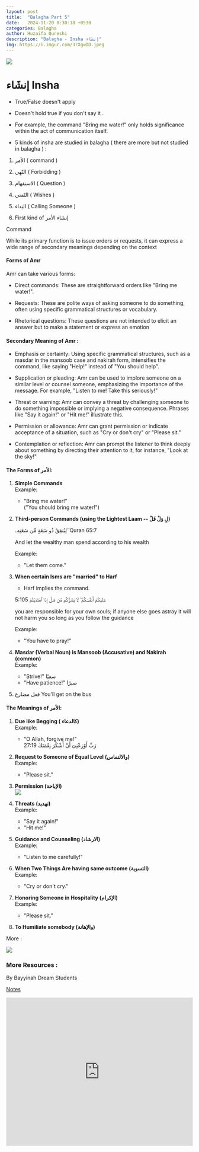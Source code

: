 ```yaml
---
layout: post
title:  "Balagha Part 5"
date:   2024-11-20 8:30:18 +0530
categories: Balagha
author: Huzaifa Qureshi
description: "Balagha - Insha إنشَاء"
img: https://i.imgur.com/3rXgwDD.jpeg
---
```


![](https://i.imgur.com/3rXgwDD.jpeg)

# إنشَاء Insha 

* True/False doesn't apply

* Doesn't hold true if you don't say it .

* For example, the command "Bring me water!" only holds significance within the act of communication itself.

* 5 kinds of insha are studied in balagha ( there are more but not studied in balagha ) : 
1. الأمر ( command )
2. النّهِي ( Forbidding )
3. الاستفهام ( Question )
4. التّمني ( Wishes )
5. النِداء ( Calling Someone )

1. First kind of إنشَاء 
الأمر

Command

While its primary function is to issue orders or requests, it can express a wide range of secondary meanings depending on the context

#### Forms of Amr
Amr can take various forms:
* Direct commands: These are straightforward orders like "Bring me water!".

* Requests: These are polite ways of asking someone to do something, often using specific grammatical structures or vocabulary.

* Rhetorical questions: These questions are not intended to elicit an answer but to make a statement or express an emotion

#### Secondary Meaning of Amr : 

- Emphasis or certainty: Using specific grammatical structures, such as a masdar in the mansoob case and nakirah form, intensifies the command, like saying "Help!" instead of "You should help".

- Supplication or pleading: Amr can be used to implore someone on a similar level or counsel someone, emphasizing the importance of the message. For example, "Listen to me! Take this seriously!"

- Threat or warning: Amr can convey a threat by challenging someone to do something impossible or implying a negative consequence. Phrases like "Say it again!" or "Hit me!" illustrate this.

- Permission or allowance: Amr can grant permission or indicate acceptance of a situation, such as "Cry or don't cry" or "Please sit."

- Contemplation or reflection: Amr can prompt the listener to think deeply about something by directing their attention to it, for instance, "Look at the sky!"


#### The Forms of الأمر:
1. **Simple Commands**  
   Example:  
   - "Bring me water!"  
     ("You should bring me water!")  

2. **Third-person Commands (using the Lightest Laam -- لِ وَلْ فَلْ)**

    لِيُنفِقْ  ذُو  سَعَةٍ  مِّن  سَعَتِهِۦ  ۖ  Quran  65:7

    And let the wealthy man spend according to his wealth

   Example:  
   - "Let them come."  
<!--! Study and update below content -->
3. **When certain Isms are "married" to Harf**  
   - Harf implies the command.  

    عَلَيْكُمْ  أَنفُسَكُمْ  ۖ  لَا  يَضُرُّكُم  مَّن  ضَلَّ  إِذَا  ٱهْتَدَيْتُمْ 5:105

    you are responsible for your own souls; if anyone else goes astray it will not harm you so long as you follow the guidance

   Example:  
   - "You have to pray!"  

4. **Masdar (Verbal Noun) is Mansoob (Accusative) and Nakirah (common)**  
   Example:  
   - "Strive!"  سعيًا
   - "Have patience!"  صبرًا

5. فعل مضارع
   You'll get on the bus

#### The Meanings of الأمر:
1. **Due like Begging ( كالدعاء)**  
   Example:  
   - "O Allah, forgive me!"  
   27:19 رَبِّ  أَوْزِعْنِىٓ  أَنْ  أَشْكُرَ  نِعْمَتَكَ 

2. **Request to Someone of Equal Level (والالتماس)**  
   Example:  
   - "Please sit."  

3. **Permission (الإباحة)**  
   ![](https://i.imgur.com/1UBiJd2.png)

4. **Threats (تهديد)**  
   Example:  
   - "Say it again!"  
   - "Hit me!"

5. **Guidance and Counseling (الارشاد)**  
   Example:  
   - "Listen to me carefully!"  

6. **When Two Things Are having same outcome (التسوية)**  
   Example:  
   - "Cry or don't cry."  

7. **Honoring Someone in Hospitality (الإكرام)**  
   Example:  
   - "Please sit."  

8. **To Humiliate somebody (والإهانة)**  
  

More :

![](https://i.imgur.com/XXb0A6s.png)



### More Resources :

By Bayyinah Dream Students

[Notes](https://drive.google.com/drive/folders/1-9kBY3G1NRVPXvtSyb7_FSWE-w_u4JDF)

<iframe allowfullscreen="allowfullscreen" scrolling="no" class="fp-iframe" src="https://heyzine.com/flip-book/d94217c608.html" style="border: 0px; width: 100%; height: 400px;"></iframe>
